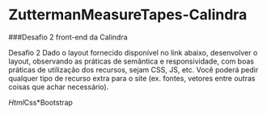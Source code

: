# ZuttermanMeasureTapes-Calindra
###Desafio 2 front-end da Calindra

Desafio 2
Dado o layout fornecido disponível no link abaixo, desenvolver o layout, observando as
práticas de semântica e responsividade, com boas práticas de utilização dos recursos, sejam CSS,
JS, etc. Você poderá pedir qualquer tipo de recurso extra para o site (ex. fontes, vetores entre
outras coisas que achar necessário).

*Html*Css*Bootstrap


